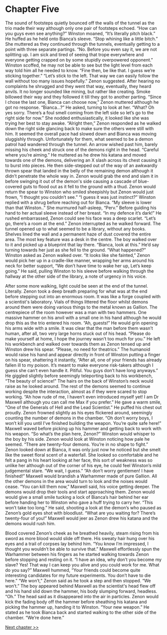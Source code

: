 # Chapter Five

The sound of footsteps quietly bounced off the walls of the tunnel as the trio made their way although only one pair of footsteps echoed. 
“How can you guys even see anything?” Winston moaned, “It’s literally pitch black.” He huffed as he held onto Bianca’s sleeve. 
“Stop whining like a little bitch.” She muttered as they continued through the tunnels, eventually getting to a point with three separate partings.
“No. Before you even say it, we are not splitting up. I am sick and tired of seeing that trope everywhere and everyone getting crapped on by some stupidly overpowered opponent.” Winston scoffed, he may not be able to see but the light level from each way told him all he needed to know. 
“Fine then, be like that. I guess we’re sticking together.”
“Let’s stick to the left. That way we can easily follow the wall without too many issues hopefully.” Zenon suggested. After hearing no complaints he shrugged and they went that way, eventually, they heard anvils. It no longer sounded like mining, but rather like creating. Smoke billowed their way and they followed it till they got to another parting.
“Since I chose the last one, Bianca can choose now,” Zenon muttered although he got no response. “Bianca…?” He asked, turning to look at her.
“What? Oh yes sorry. There’s a foul smell coming from the left side so let’s go to the right side for now.” She nodded enthusiastically, it looked like she was trying her best to stay awake.
“Alright then,” Zenon responded as he walked down the right side glancing back to make sure the others were still with him. It seemed the overall pace had slowed down and Bianca was moving sluggishly through. Unfortunately for them, what seemed to be a demon patrol had wandered through the tunnel. An arrow wished past him, barely missing his cheek and struck one of the demons right in the head. “Careful where you’re aiming.” He muttered as he drew his katana and moved towards one of the demons, delivering an X slash across its chest causing it to burst into pieces. He then side-stepped out of the way of an awkwardly thrown spear that landed in the belly of the remaining demon although it didn’t penetrate the whole way in. Zenon would grab the end and slam it in before swinging it out of the demon's side causing a cascade of blue-covered guts to flood out as it fell to the ground with a thud. Zenon would return the spear to Winston who smiled sheepishly but Zenon would just frown, “I thought you couldn’t see.”
“I guess it was just instinct?” Winston replied with a shrug before reaching out for Bianca.
“My sleeve is lower than that Winston..” She murmured half-asleep, “Perv.” Before guiding his hand to her actual sleeve instead of her breast. 
“In my defence it’s dark!” He rushed embarrassed, Zenon could see his face was a deep scarlet.
“Let’s go, there’s a room at the end.” Zenon interrupted as he walked forward. 
The tunnel opened up to what seemed to be a library, without any books. Shelves lined the wall and a permanent haze of dust covered the entire area. The most key feature was a desk in the centre. The boy walked over to it and picked up a blueprint that lay there. “Bianca, look at this.” He’d say turning towards her just as she fell to the ground.
“What happened?” Winston asked as Zenon walked over. 
“It looks like she fainted,” Zenon would pick her up in a cradle-like manner, wrapping her arms around his neck for better support, “We don’t have time to wake her up, Let’s keep going.” He said, pulling Winston to his sleeve before walking through the hallway at the other side of the library, a note of urgency in his voice. 

After some more walking, light could be seen at the end of the tunnel. Literally. Zenon took a deep breath preparing for what was at the end before stepping out into an enormous room. It was like a forge coupled with a scientist's laboratory. Vials of things littered the floor whilst demons around them were doing various things to the metal known as Gallion. The centrepiece of the room however was a man with two hammers. One massive hammer on his anvil with a small one in his hand although he would drop this as the trio entered his room. 
“Ah, guests!” He would grin opening his arms wide with a smile. It was clear that the man before them wasn’t human, after all, two very large horns stuck out of his head. “Please do make yourself at home, I hope the journey wasn’t too much for you.” He left his workbench and walked over towards them as Zenon tensed up and Winston drew his spear. “Please, no need for theatrics.” The humanoid would raise his hand and appear directly in front of Winston putting a finger on his spear, shattering it instantly, “After all, one of your friends has already fallen ill to my poison. It’s meant to make everyone risk-takers although I guess she can’t even handle it. Pitiful. You guys don’t have long anyways.” He giggled slightly before seemingly teleporting back to his workbench, “The beauty of science!” The hairs on the back of Winston’s neck would raise as he looked around. The rest of the demons seemed to continue working despite the interaction, almost as if they were scared to stop working. “Ah how rude of me, I haven’t even introduced myself yet! I am Dr Maxwell although you can call me Max if you prefer.” He gave a warm smile, “One of the Generals of Hell and the Lead Scientist.” He puffed his chest out proudly. Zenon frowned slightly as his eyes flickered around, seemingly counting the number of demons in the chamber. “Oh don’t worry boys, I won’t kill you until I’ve finished building the weapon. You’re quite safe here!” Maxwell waved before picking up his hammer and getting back to work with his weapon.
“So what’s the plan here, Zenon?” Winston would whisper to the boy by his side. Zenon would look at Winston noticing how pale he seemed.
“There are twenty-four demons. You’re in no shape to fight.” Zenon looked down at Bianca, it was only just now he noticed but she smelt like the sweet floral scent of a waterfall. She looked so comfortable and he felt a pang in his heart looking at her face, this sort of weakness was so unlike her although out of the corner of his eye, he could feel Winston’s mild judgemental stare. “We wait, I guess.”
“Ah don’t worry gentlemen! I have finished!” Maxwell would brandish a Warhammer made of pure Gallion. All the other demons in the area would turn to look and the noises would cease. “You can kill them now,” Maxwell said, his voice getting deeper. The demons would drop their tools and start approaching them. Zenon would would give a small smile tucking a lock of Bianca’s hair behind her ear before handing her to Winston who gave a huff trying to carry her.
“This won’t take too long.” He said, shooting a look at the demon’s who paused as Zenon’s gold eyes shot with bloodlust. 
“What are you waiting for? There’s twenty-four of you!” Maxwell would jeer as Zenon drew his katana and the demons would rush him. 

Blood covered Zenon’s cheek as he breathed heavily, steam rising from his sword as more blood would slide off there. His sweaty hair hung over his eyes and a trail of corpses lay behind him. 
“You know I’m impressed, I thought you wouldn’t be able to survive that.” Maxwell effortlessly spun the Warhammer between his fingers as he started walking towards Zenon before stopping and resting on it. “I have an idea, why don’t you become my slave? Yes! That way I can keep you alive and you could work for me. What do you say?” Maxwell hummed, “Your friends could become quite interesting candidates for my future experiments. You don’t have to die here.”
“We won’t,” Zenon said as he took a step and then stopped. “We won’t.” The boy appeared behind Maxwell as the scientist's head flew off and his hand slid down the hammer, his body slumping forward, headless.
“Oh.” The head said as it disappeared into the air in particles. Zenon would kick the fading body off the hammer before sheathing his katana and picking the hammer up, handing it to Winston. 
“Your new weapon.” He stated as he took Bianca back and started walking to the other side of the chamber. “We’re done here.”

[Next chapter >>](<Chapter 6.md>)
